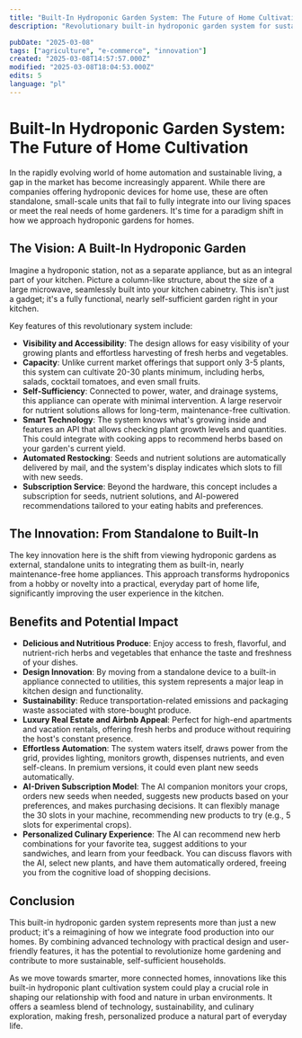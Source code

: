 ```yaml
---
title: "Built-In Hydroponic Garden System: The Future of Home Cultivation"
description: "Revolutionary built-in hydroponic garden system for sustainable home cultivation with smart technology and AI-driven features"

pubDate: "2025-03-08"
tags: ["agriculture", "e-commerce", "innovation"]
created: "2025-03-08T14:57:57.000Z"
modified: "2025-03-08T18:04:53.000Z"
edits: 5
language: "pl"
---
```


# Built-In Hydroponic Garden System: The Future of Home Cultivation

In the rapidly evolving world of home automation and sustainable living, a gap in the market has become increasingly apparent. While there are companies offering hydroponic devices for home use, these are often standalone, small-scale units that fail to fully integrate into our living spaces or meet the real needs of home gardeners. It's time for a paradigm shift in how we approach hydroponic gardens for homes.

## The Vision: A Built-In Hydroponic Garden

Imagine a hydroponic station, not as a separate appliance, but as an integral part of your kitchen. Picture a column-like structure, about the size of a large microwave, seamlessly built into your kitchen cabinetry. This isn't just a gadget; it's a fully functional, nearly self-sufficient garden right in your kitchen.

Key features of this revolutionary system include:

- **Visibility and Accessibility**: The design allows for easy visibility of your growing plants and effortless harvesting of fresh herbs and vegetables.
- **Capacity**: Unlike current market offerings that support only 3-5 plants, this system can cultivate 20-30 plants minimum, including herbs, salads, cocktail tomatoes, and even small fruits.
- **Self-Sufficiency**: Connected to power, water, and drainage systems, this appliance can operate with minimal intervention. A large reservoir for nutrient solutions allows for long-term, maintenance-free cultivation.
- **Smart Technology**: The system knows what's growing inside and features an API that allows checking plant growth levels and quantities. This could integrate with cooking apps to recommend herbs based on your garden's current yield.
- **Automated Restocking**: Seeds and nutrient solutions are automatically delivered by mail, and the system's display indicates which slots to fill with new seeds.
- **Subscription Service**: Beyond the hardware, this concept includes a subscription for seeds, nutrient solutions, and AI-powered recommendations tailored to your eating habits and preferences.

## The Innovation: From Standalone to Built-In

The key innovation here is the shift from viewing hydroponic gardens as external, standalone units to integrating them as built-in, nearly maintenance-free home appliances. This approach transforms hydroponics from a hobby or novelty into a practical, everyday part of home life, significantly improving the user experience in the kitchen.

## Benefits and Potential Impact

- **Delicious and Nutritious Produce**: Enjoy access to fresh, flavorful, and nutrient-rich herbs and vegetables that enhance the taste and freshness of your dishes.
- **Design Innovation**: By moving from a standalone device to a built-in appliance connected to utilities, this system represents a major leap in kitchen design and functionality.
- **Sustainability**: Reduce transportation-related emissions and packaging waste associated with store-bought produce.
- **Luxury Real Estate and Airbnb Appeal**: Perfect for high-end apartments and vacation rentals, offering fresh herbs and produce without requiring the host's constant presence.
- **Effortless Automation**: The system waters itself, draws power from the grid, provides lighting, monitors growth, dispenses nutrients, and even self-cleans. In premium versions, it could even plant new seeds automatically.
- **AI-Driven Subscription Model**: The AI companion monitors your crops, orders new seeds when needed, suggests new products based on your preferences, and makes purchasing decisions. It can flexibly manage the 30 slots in your machine, recommending new products to try (e.g., 5 slots for experimental crops).
- **Personalized Culinary Experience**: The AI can recommend new herb combinations for your favorite tea, suggest additions to your sandwiches, and learn from your feedback. You can discuss flavors with the AI, select new plants, and have them automatically ordered, freeing you from the cognitive load of shopping decisions.

## Conclusion

This built-in hydroponic garden system represents more than just a new product; it's a reimagining of how we integrate food production into our homes. By combining advanced technology with practical design and user-friendly features, it has the potential to revolutionize home gardening and contribute to more sustainable, self-sufficient households.

As we move towards smarter, more connected homes, innovations like this built-in hydroponic plant cultivation system could play a crucial role in shaping our relationship with food and nature in urban environments. It offers a seamless blend of technology, sustainability, and culinary exploration, making fresh, personalized produce a natural part of everyday life.